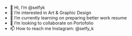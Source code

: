 - 👋 Hi, I’m @selfyk
- 👀 I’m interested in Art & Graphic Design
- 🌱 I’m currently learning on preparing better work resume
- 💞️ I’m looking to collaborate on Portofolio
- 📫 How to reach me Instagram: @selfy_k

<!---
selfyk/selfyk is a ✨ special ✨ repository because its `README.md` (this file) appears on your GitHub profile.
You can click the Preview link to take a look at your changes.
--->
